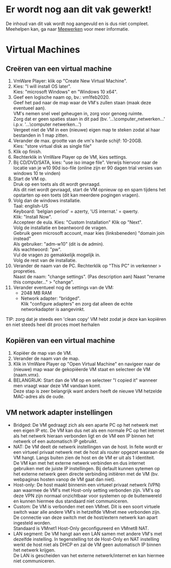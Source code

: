 # Er wordt nog aan dit vak gewerkt!
De inhoud van dit vak wordt nog aangevuld en is dus niet compleet.  
Meehelpen kan, ga naar [Meewerken](/meewerken) voor meer informatie.
# Virtual Machines
## Creëren van een virtual machine
1. VmWare Player: klik op "Create New Virtual Machine". 
2. Kies: "I will install OS later".  
    Kies: "microsoft Windows" en "Windows 10 x64".
3. Geef een logische naam op, bv.: vm1feb2020.   
    Geef het pad naar de map waar de VM's zullen staan (maak deze eventueel aan).  
    VM's nemen snel veel geheugen in, zorg voor genoeg ruimte.  
    Zorg dat er geen spaties staan in dit pad (bv. '...\computer_netwerken...' i.p.v. '...\computer netwerken...')  
     Vergeet niet de VM in een (nieuwe) eigen map te steken zodat al haar bestanden in 1 map zitten.
4. Verander de max. grootte van de vm's harde schijf: 10-20GB.  
    Kies: "store virtual disk as single file"  
5. Klik op finish.
6. Rechterklik in VmWare Player op de VM, kies settings.
7. Bij CD/DVD/SATA, kies: "use iso image file".
    Verwijs hiervoor naar de locatie van je w10 90d iso-file (online zijn er 90 dagen trial versies van windows 10 te vinden)
8. Start de VM op.  
    Druk op een toets als dit wordt gevraagd.  
    Als dit niet wordt gevraagd, start de VM opnieuw op en spam tijdens het opstarten op een toets (dit kan meerdere pogingen vragen).
9. Volg dan de windows installatie.  
    Taal: english-US  
    Keyboard: 'belgian period' = azerty, 'US internat.' = qwerty.  
    Klik: "Install Now".  
    Accepteer de eula.
    Kies: "Custom Installation"
    Klik op "Next".  
    Volg de installatie en beantwoord de vragen.  
    Gebruik geen microsoft account, maar kies (linksbeneden) "domain join instead"  
    Als gebruiker: "adm-w10" (dit is de admin).  
    Als wachtwoord: "pw".  
    Vul de vragen zo gemakkelijk mogelijk in.  
    Volg de rest van de installatie. 
10. Verander de naam van de PC. 
    Rechterklik op "This PC" in verkenner > propreties.  
    Naast de naam: "change settings".
    (Pas description aan)
    Naast "rename this computer..." > "change".  
11. Verander eventueel nog de settings van de VM:  
    * 2048 MB RAM
    * Network adapter: "bridged".  
    Klik "configure adapters" en zorg dat alleen de echte networkadapter is aangevinkt.

TIP: zorg dat je steeds een 'clean copy' VM hebt zodat je deze kan kopiëren en niet steeds heel dit proces moet herhalen

## Kopiëren van een virtual machine
1. Kopiëer de map van de VM.
2. Verander de naam van de map.
3. Klik in VmWare Player op "Open Virtual Machine" en navigeer naar de (nieuwe) map waar de gekopiëerde VM staat en selecteer de VM (naam.vmx).
4. BELANGRIJK: Start dan de VM op en selecteer "I copied it" wanneer men vraagt waar deze VM vandaan komt.  
Deze stap is zeer belangrijk want anders heeft de nieuwe VM hetzelde MAC-adres als de oude.

## VM network adapter instellingen
* Bridged: De VM gedraagt zich als een aparte PC op het netwerk met een eigen IP etc. De VM kan dus net als een normale PC op het internet als het netwerk hieraan verbonden ligt en de VM een IP binnen het netwerk of een automatisch IP gebruikt.
* NAT: De VM deelt de netwerk instellingen van de host. In feite wordt er een virtueel privaat netwerk met de host als router opgezet waaraan de VM hangt. Langs buiten zien de host en de VM er uit als 1 identiteit.  
De VM kan met het externe netwerk verbinden en dus internet gebruiken met de juiste IP instellingen. Bij default kunnen sytemen op het externe netwerk geen directe verbinding initiëren met de VM (bv. webpaginas hosten vanop de VM gaat dan niet).
* Host-only: De host maakt binnenin een virtueel privaat netwerk (VPN) aan waarmee de VM's met Host-only setting verbonden zijn. VM's op deze VPN zijn normaal onzichtbaar voor systemen op de buitenwereld en kunnen hiermee dus standaard niet communiceren.
* Custom: De VM is verbonden met een VMnet. Dit is een soort virtuele switch waar alle andere VM's in hetzelfde VMnet mee verbonden zijn. De connectie van deze switch met de host/extern netwerk kan apart ingesteld worden.  
Standaard is VMnet1 Host-Only geconfigureerd en VMnet8 NAT.
* LAN segment: De VM hangt aan een LAN samen met andere VM's met dezelfde instelling. In tegenstelling tot de Host-Only en NAT instelling werkt de host niet als DHCP en zal de VM geen automatisch IP binnen het netwerk krijgen.  
De LAN is gescheiden van het externe netwerk/internet en kan hiermee niet communiceren.